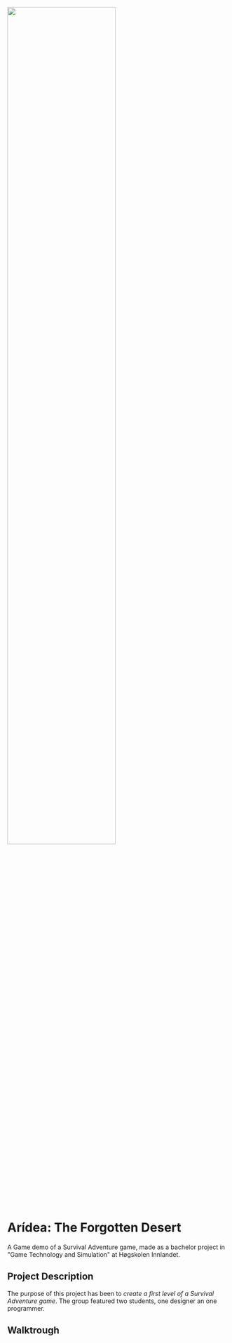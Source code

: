 <img src="https://github.com/Bsktrrl/Bsktrrl.github.io/tree/main/images/Aridea.gif" width="70%"/><br>

# Arídea: The Forgotten Desert
A Game demo of a Survival Adventure game, made as a bachelor project in "Game Technology and Simulation" at Høgskolen Innlandet.

## Project Description
The purpose of this project has been to *create a first level of a Survival Adventure game*. The group featured two students, one designer an one programmer. 

## Walktrough
